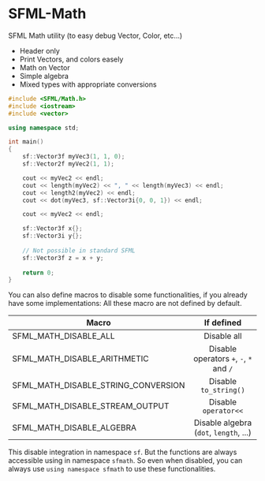 # SFML-Math
SFML Math utility (to easy debug Vector, Color, etc...)

- Header only
- Print Vectors, and colors easely
- Math on Vector
- Simple algebra
- Mixed types with appropriate conversions

```C++
#include <SFML/Math.h>
#include <iostream>
#include <vector>

using namespace std;

int main()
{
    sf::Vector3f myVec3(1, 1, 0);
    sf::Vector2f myVec2(1, 1);

    cout << myVec2 << endl;
    cout << length(myVec2) << ", " << length(myVec3) << endl;
    cout << length2(myVec2) << endl;
    cout << dot(myVec3, sf::Vector3i{0, 0, 1}) << endl;

    cout << myVec2 << endl;

    sf::Vector3f x{};
    sf::Vector3i y{};
    
    // Not possible in standard SFML
    sf::Vector3f z = x + y;
    
    return 0;
}
```

You can also define macros to disable some functionalities, if you already have some implementations:
All these macro are not defined by default.

| Macro        | If defined            |
| ------------- |:-------------:|
| SFML_MATH_DISABLE_ALL      | Disable all |
| SFML_MATH_DISABLE_ARITHMETIC      | Disable operators `+`, `-`, `*` and `/`     |
| SFML_MATH_DISABLE_STRING_CONVERSION | Disable `to_string()`      ||
| SFML_MATH_DISABLE_STREAM_OUTPUT | Disable `operator<<`      |
| SFML_MATH_DISABLE_ALGEBRA | Disable algebra (`dot`, `length`, ...) |

This disable integration in namespace `sf`. But the functions are always accessible using in namespace `sfmath`.
So even when disabled, you can always use `using namespace sfmath` to use these functionalities.

